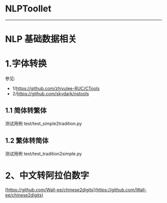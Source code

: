 # NLPToollet

---

# NLP 基础数据相关

# 1.字体转换
参见:
* 1/https://github.com/zhiyulee-RUC/CTools
* 2/https://github.com/skydark/nstools

## 1.1 简体转繁体 
测试用例  test/test_simple2tradition.py

## 1.2 繁体转简体
测试用例  test/test_tradition2simple.py


# 2、中文转阿拉伯数字
[https://github.com/Wall-ee/chinese2digits](https://github.com/Wall-ee/chinese2digits)

